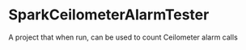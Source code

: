 SparkCeilometerAlarmTester
==========================

A project that when run, can be used to count Ceilometer alarm calls
